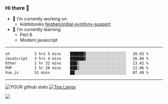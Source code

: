 ### Hi there 👋

- 🔭 I’m currently working on
  - kiddsbooks [feighen/initial-symfony-support](https://github.com/noondaysun/kiddsbooks.com/tree/feighen/initial-symfony-support)
- 🌱 I’m currently learning
  - Perl 6
  - Modern javascript

---
<!--START_SECTION:waka-->

```txt
sh           3 hrs 5 mins    ██████▓░░░░░░░░░░░░░░░░░░   26.93 %
JavaScript   3 hrs 4 mins    ██████▓░░░░░░░░░░░░░░░░░░   26.86 %
Other        1 hr 32 mins    ███▒░░░░░░░░░░░░░░░░░░░░░   13.42 %
PHP          1 hr 28 mins    ███▒░░░░░░░░░░░░░░░░░░░░░   12.86 %
Vue.js       51 mins         ██░░░░░░░░░░░░░░░░░░░░░░░   07.49 %
```

<!--END_SECTION:waka-->
---
![YOUR github stats](https://github-readme-stats.vercel.app/api?username=noondaysun&show_icons=true&theme=onedark) [![Top Langs](https://github-readme-stats.vercel.app/api/top-langs/?username=noondaysun&layout=compact&theme=onedark)](https://github.com/anuraghazra/github-readme-stats)

[<img src="https://img.shields.io/badge/linkedin-%230077B5.svg?&style=for-the-badge&logo=linkedin&logoColor=white" />](https://www.linkedin.com/in/feighen-oosterbroek-9630a514a/)

<!--
**noondaysun/noondaysun** is a ✨ _special_ ✨ repository because its `README.md` (this file) appears on your GitHub profile.

Here are some ideas to get you started:

- 🔭 I’m currently working on ...
- 🌱 I’m currently learning ...
- 👯 I’m looking to collaborate on ...
- 🤔 I’m looking for help with ...
- 💬 Ask me about ...
- 📫 How to reach me: ...
- 😄 Pronouns: ...
- ⚡ Fun fact: ...
-->
